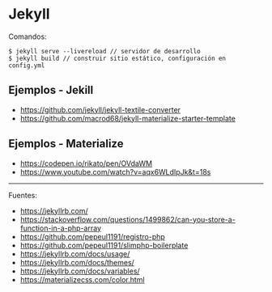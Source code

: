 # Jekyll

Comandos:

    $ jekyll serve --livereload // servidor de desarrollo
    $ jekyll build // construir sitio estático, configuración en config.yml

## Ejemplos - Jekill

+ https://github.com/jekyll/jekyll-textile-converter
+ https://github.com/macrod68/jekyll-materialize-starter-template

## Ejemplos - Materialize

+ https://codepen.io/rikato/pen/OVdaWM
+ https://www.youtube.com/watch?v=aqx6WLdIpJk&t=18s

---

Fuentes:

+ https://jekyllrb.com/
+ https://stackoverflow.com/questions/1499862/can-you-store-a-function-in-a-php-array
+ https://github.com/pepeul1191/registro-php
+ https://github.com/pepeul1191/slimphp-boilerplate
+ https://jekyllrb.com/docs/usage/
+ https://jekyllrb.com/docs/themes/
+ https://jekyllrb.com/docs/variables/
+ https://materializecss.com/color.html
